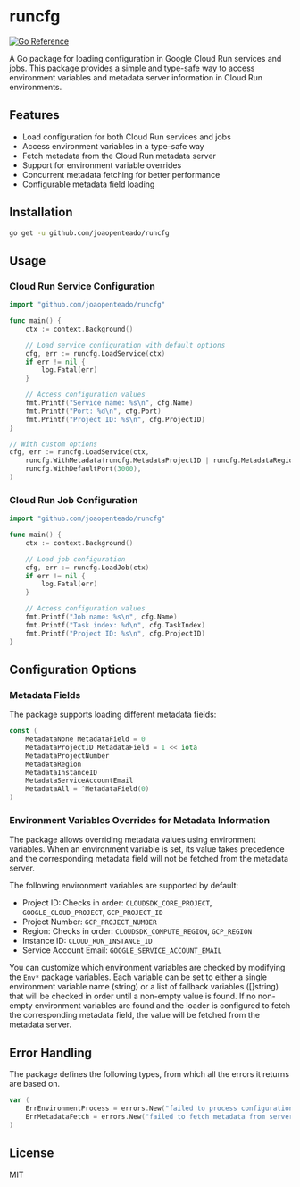 # runcfg

[![Go Reference](https://pkg.go.dev/badge/github.com/joaopenteado/runcfg.svg)](https://pkg.go.dev/github.com/joaopenteado/runcfg)

A Go package for loading configuration in Google Cloud Run services and jobs.
This package provides a simple and type-safe way to access environment variables
and metadata server information in Cloud Run environments.

## Features

- Load configuration for both Cloud Run services and jobs
- Access environment variables in a type-safe way
- Fetch metadata from the Cloud Run metadata server
- Support for environment variable overrides
- Concurrent metadata fetching for better performance
- Configurable metadata field loading

## Installation

```bash
go get -u github.com/joaopenteado/runcfg
```

## Usage

### Cloud Run Service Configuration

```go
import "github.com/joaopenteado/runcfg"

func main() {
    ctx := context.Background()

    // Load service configuration with default options
    cfg, err := runcfg.LoadService(ctx)
    if err != nil {
        log.Fatal(err)
    }

    // Access configuration values
    fmt.Printf("Service name: %s\n", cfg.Name)
    fmt.Printf("Port: %d\n", cfg.Port)
    fmt.Printf("Project ID: %s\n", cfg.ProjectID)
}
```

```go
// With custom options
cfg, err := runcfg.LoadService(ctx,
    runcfg.WithMetadata(runcfg.MetadataProjectID | runcfg.MetadataRegion),
    runcfg.WithDefaultPort(3000),
)
```

### Cloud Run Job Configuration

```go
import "github.com/joaopenteado/runcfg"

func main() {
    ctx := context.Background()

    // Load job configuration
    cfg, err := runcfg.LoadJob(ctx)
    if err != nil {
        log.Fatal(err)
    }

    // Access configuration values
    fmt.Printf("Job name: %s\n", cfg.Name)
    fmt.Printf("Task index: %d\n", cfg.TaskIndex)
    fmt.Printf("Project ID: %s\n", cfg.ProjectID)
}
```

## Configuration Options

### Metadata Fields

The package supports loading different metadata fields:

```go
const (
    MetadataNone MetadataField = 0
    MetadataProjectID MetadataField = 1 << iota
    MetadataProjectNumber
    MetadataRegion
    MetadataInstanceID
    MetadataServiceAccountEmail
    MetadataAll = ^MetadataField(0)
)
```

### Environment Variables Overrides for Metadata Information

The package allows overriding metadata values using environment variables. When
an environment variable is set, its value takes precedence and the corresponding
metadata field will not be fetched from the metadata server.

The following environment variables are supported by default:

- Project ID: Checks in order: `CLOUDSDK_CORE_PROJECT`, `GOOGLE_CLOUD_PROJECT`, `GCP_PROJECT_ID`
- Project Number: `GCP_PROJECT_NUMBER`
- Region: Checks in order: `CLOUDSDK_COMPUTE_REGION`, `GCP_REGION`
- Instance ID: `CLOUD_RUN_INSTANCE_ID`
- Service Account Email: `GOOGLE_SERVICE_ACCOUNT_EMAIL`

You can customize which environment variables are checked by modifying the
`Env*` package variables. Each variable can be set to either a single
environment variable name (string) or a list of fallback variables ([]string)
that will be checked in order until a non-empty value is found. If no non-empty
environment variables are found and the loader is configured to fetch the
corresponding metadata field, the value will be fetched from the metadata
server.


## Error Handling

The package defines the following types, from which all the errors it returns
are based on.

```go
var (
    ErrEnvironmentProcess = errors.New("failed to process configuration from environment variables")
    ErrMetadataFetch = errors.New("failed to fetch metadata from server")
)
```

## License

MIT
